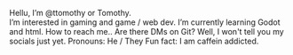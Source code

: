 Hellu, I’m @ttomothy or Tomothy. <br>
I’m interested in gaming and game / web dev.
I’m currently learning Godot and html.
How to reach me.. Are there DMs on Git? Well, I won't tell you my socials just yet.
Pronouns: He / They
Fun fact: I am caffein addicted.
